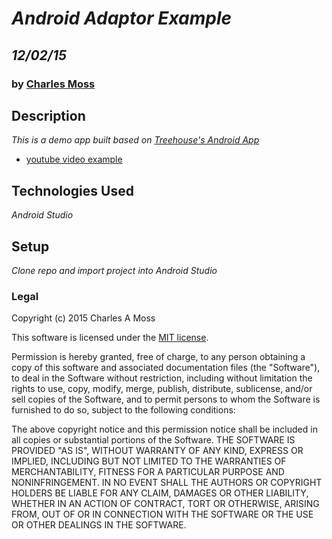 # _Android Adaptor Example_
## _12/02/15_
### by [Charles Moss](https://twitter.com/CharlesMoss)

## Description
_This is a demo app built based on [Treehouse's Android App](https://teamtreehouse.com/library/android-lists-and-adapters/standard-listviews/using-a-default-adapter)_

* [youtube video example](https://www.youtube.com/watch?v=mqpgEZ3VlhI)

## Technologies Used
_Android Studio_

## Setup
_Clone repo and import project into Android Studio_

### Legal
Copyright (c) 2015 Charles A Moss

This software is licensed under the [MIT license](https://en.wikipedia.org/wiki/MIT_License).

Permission is hereby granted, free of charge, to any person obtaining a copy of this software and associated documentation files (the "Software"), to deal in the Software without restriction, including without limitation the rights to use, copy, modify, merge, publish, distribute, sublicense, and/or sell copies of the Software, and to permit persons to whom the Software is furnished to do so, subject to the following conditions:

The above copyright notice and this permission notice shall be included in all copies or substantial portions of the Software.
THE SOFTWARE IS PROVIDED "AS IS", WITHOUT WARRANTY OF ANY KIND, EXPRESS OR IMPLIED, INCLUDING BUT NOT LIMITED TO THE WARRANTIES OF MERCHANTABILITY, FITNESS FOR A PARTICULAR PURPOSE AND NONINFRINGEMENT. IN NO EVENT SHALL THE AUTHORS OR COPYRIGHT HOLDERS BE LIABLE FOR ANY CLAIM, DAMAGES OR OTHER LIABILITY, WHETHER IN AN ACTION OF CONTRACT, TORT OR OTHERWISE, ARISING FROM, OUT OF OR IN CONNECTION WITH THE SOFTWARE OR THE USE OR OTHER DEALINGS IN THE SOFTWARE.
